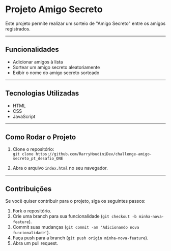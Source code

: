 # Projeto Amigo Secreto

Este projeto permite realizar um sorteio de "Amigo Secreto" entre os amigos registrados.

---

## Funcionalidades

- Adicionar amigos à lista
- Sortear um amigo secreto aleatoriamente
- Exibir o nome do amigo secreto sorteado

---

## Tecnologias Utilizadas

- HTML
- CSS
- JavaScript

---

## Como Rodar o Projeto

1. Clone o repositório:  
   `git clone https://github.com/RarryHoudiniDev/challenge-amigo-secreto_pt_desafio_ONE`

2. Abra o arquivo `index.html` no seu navegador.

---

## Contribuições

Se você quiser contribuir para o projeto, siga os seguintes passos:

1. Fork o repositório.
2. Crie uma branch para sua funcionalidade (`git checkout -b minha-nova-feature`).
3. Commit suas mudanças (`git commit -am 'Adicionando nova funcionalidade'`).
4. Faça push para a branch (`git push origin minha-nova-feature`).
5. Abra um pull request.
